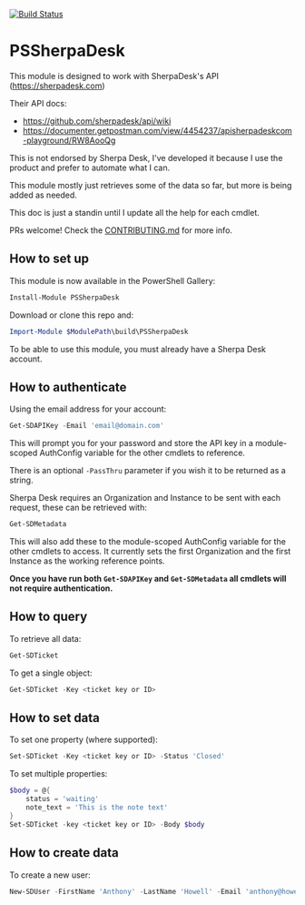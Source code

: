 [![Build Status](https://dev.azure.com/ThePoShWolf/PSSherpaDesk/_apis/build/status/PSSherpaDesk-CI?branchName=master)](https://dev.azure.com/ThePoShWolf/PSSherpaDesk/_build/latest?definitionId=1&branchName=master)

# PSSherpaDesk

This module is designed to work with SherpaDesk's API (https://sherpadesk.com)

Their API docs:

 - https://github.com/sherpadesk/api/wiki
 - https://documenter.getpostman.com/view/4454237/apisherpadeskcom-playground/RW8AooQg

This is not endorsed by Sherpa Desk, I've developed it because I use the product and prefer to automate what I can.

This module mostly just retrieves some of the data so far, but more is being added as needed.

This doc is just a standin until I update all the help for each cmdlet.

PRs welcome! Check the [CONTRIBUTING.md](https://github.com/HowellIT/PSSherpaDesk/blob/master/.github/CONTRIBUTING.md) for more info.

## How to set up

This module is now available in the PowerShell Gallery:

```PowerShell
Install-Module PSSherpaDesk
```

Download or clone this repo and:

```PowerShell
Import-Module $ModulePath\build\PSSherpaDesk
```
To be able to use this module, you must already have a Sherpa Desk account.

## How to authenticate

Using the email address for your account:

```PowerShell
Get-SDAPIKey -Email 'email@domain.com'
```

This will prompt you for your password and store the API key in a module-scoped AuthConfig variable for the other cmdlets to reference.

There is an optional ```-PassThru``` parameter if you wish it to be returned as a string.

Sherpa Desk requires an Organization and Instance to be sent with each request, these can be retrieved with:

```PowerShell
Get-SDMetadata
```

This will also add these to the module-scoped AuthConfig variable for the other cmdlets to access. It currently sets the first Organization and the first Instance as the working reference points.

**Once you have run both ```Get-SDAPIKey``` and ```Get-SDMetadata``` all cmdlets will not require authentication.**

## How to query

To retrieve all data:

```PowerShell
Get-SDTicket
```

To get a single object:

```PowerShell
Get-SDTicket -Key <ticket key or ID>
```

## How to set data

To set one property (where supported):

```PowerShell
Set-SDTicket -Key <ticket key or ID> -Status 'Closed'
```

To set multiple properties:

```PowerShell
$body = @{
    status = 'waiting'
    note_text = 'This is the note text'
}
Set-SDTicket -key <ticket key or ID> -Body $body
```

## How to create data

To create a new user:

```PowerShell
New-SDUser -FirstName 'Anthony' -LastName 'Howell' -Email 'anthony@howell-it.com'
```
